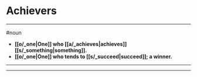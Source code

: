 # Achievers
---
#noun
- **[[o/_one|One]] who [[a/_achieves|achieves]] [[s/_something|something]].**
- **[[o/_one|One]] who tends to [[s/_succeed|succeed]]; a winner.**
---
---
